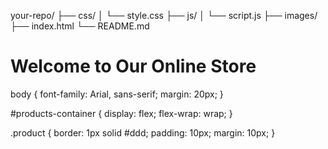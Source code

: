 your-repo/
├── css/
│   └── style.css
├── js/
│   └── script.js
├── images/
├── index.html
└── README.md
<!DOCTYPE html>
<html lang="en">
<head>
    <meta charset="UTF-8">
    <meta name="viewport" content="width=device-width, initial-scale=1.0">
    <link rel="stylesheet" href="css/style.css">
    <title>Online Store</title>
</head>
<body>
    <h1>Welcome to Our Online Store</h1>
    <div id="products-container">
        <!-- Product listings go here -->
    </div>
    <script src="js/script.js"></script>
</body>
</html>
body {
    font-family: Arial, sans-serif;
    margin: 20px;
}

#products-container {
    display: flex;
    flex-wrap: wrap;
}

.product {
    border: 1px solid #ddd;
    padding: 10px;
    margin: 10px;
}
